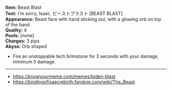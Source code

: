 **Item:** Beast Blast
<br>
**Text:** I'm sorry, Isaac. ビーストブラスト [BEAST BLAST]
<br>
**Appearance:** Beast face with hand sticking out, with a glowing orb on top of the hand
<br>
**Quality:** 4
<br>
**Pools:** [none]
<br>
**Charges:** 3 pips
<br>
**Abyss:** Orb shaped

- Fire an unstoppable tech brimstone for 3 seconds with your damage, minimum 5 damage.

---

- https://knowyourmeme.com/memes/biden-blast
- https://bindingofisaacrebirth.fandom.com/wiki/The_Beast